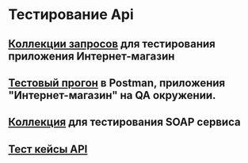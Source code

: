 # Тестирование Api

##  [Коллекции запросов](https://www.postman.com/sytugin/workspace/my-workspace/collection/40992590-8e39b415-5bd4-43cd-976e-dcf89d9a8e33?action=share&creator=40992590&active-environment=40992590-7c5850da-4ab0-4a6c-8bb7-731da2828f49) для тестирования приложения Интернет-магазин 

## [Тестовый прогон](https://drive.google.com/file/d/1gss42jfiqqCjvv2ohg3IqShQbM6_WKO0/view?usp=sharing) в Postman, приложения "Интернет-магазин" на QA окружении.

## [Коллекция](https://www.postman.com/sytugin/workspace/my-workspace/collection/40992590-fe284776-5b06-4c94-9776-87289d6e9365?action=share&creator=40992590&active-environment=40992590-7c5850da-4ab0-4a6c-8bb7-731da2828f49) для тестирования SOAP сервиса 

## [Тест кейсы API](https://drive.google.com/file/d/1T0wuCSkFYjRoHUzI185CssHsU433KJMn/view?usp=sharing)
